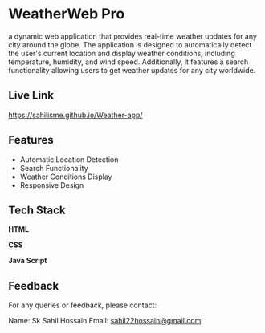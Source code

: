 
# WeatherWeb Pro

a dynamic web application that provides real-time weather updates for any city around the globe. The application is designed to automatically detect the user's current location and display weather conditions, including temperature, humidity, and wind speed. Additionally, it features a search functionality allowing users to get weather updates for any city worldwide.


## Live Link
https://sahilisme.github.io/Weather-app/
## Features

- Automatic Location Detection
- Search Functionality
- Weather Conditions Display
- Responsive Design

## Tech Stack

**HTML**

**CSS**

**Java Script**


## Feedback

For any queries or feedback, please contact:

Name: Sk Sahil Hossain
Email: sahil22hossain@gmail.com
